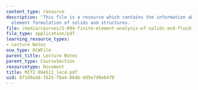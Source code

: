 ```yaml
---
content_type: resource
description: 'This file is a resource which contains the information about finite
  element formulation of solids and structures. '
file: /media/courses/2-094-finite-element-analysis-of-solids-and-fluids-ii-spring-2011/671d9aa67b25f8a406dbdd5e7d9eb479_MIT2_094S11_lec4.pdf
file_type: application/pdf
learning_resource_types:
- Lecture Notes
ocw_type: OCWFile
parent_title: Lecture Notes
parent_type: CourseSection
resourcetype: Document
title: MIT2_094S11_lec4.pdf
uid: 671d9aa6-7b25-f8a4-06db-dd5e7d9eb479
---
```

